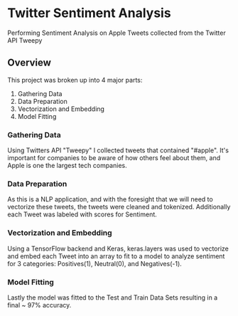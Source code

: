 # Twitter Sentiment Analysis  

Performing Sentiment Analysis on Apple Tweets collected from the Twitter API Tweepy

## Overview

This project was broken up into 4 major parts:
  1. Gathering Data
  2. Data Preparation
  3. Vectorization and Embedding
  4. Model Fitting

### Gathering Data

Using Twitters API "Tweepy" I collected tweets that contained "#apple". It's important for companies to be aware of how
others feel about them, and Apple is one the largest tech companies. 

### Data Preparation

As this is a NLP application, and with the foresight that we will need to vectorize these tweets, the tweets were cleaned and
tokenized. Additionally each Tweet was labeled with scores for Sentiment.


### Vectorization and Embedding

Using a TensorFlow backend and Keras, keras.layers was used to vectorize and embed each Tweet into an array to fit to a model
to analyze sentiment for 3 categories: Positives(1), Neutral(0), and Negatives(-1). 


### Model Fitting

Lastly the model was fitted to the Test and Train Data Sets resulting in a final ~ 97% accuracy. 
